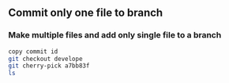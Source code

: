 ## Commit only one file to branch

### Make multiple files and add only single file to a branch

```bash
copy commit id
git checkout develope
git cherry-pick a7bb83f
ls
```
